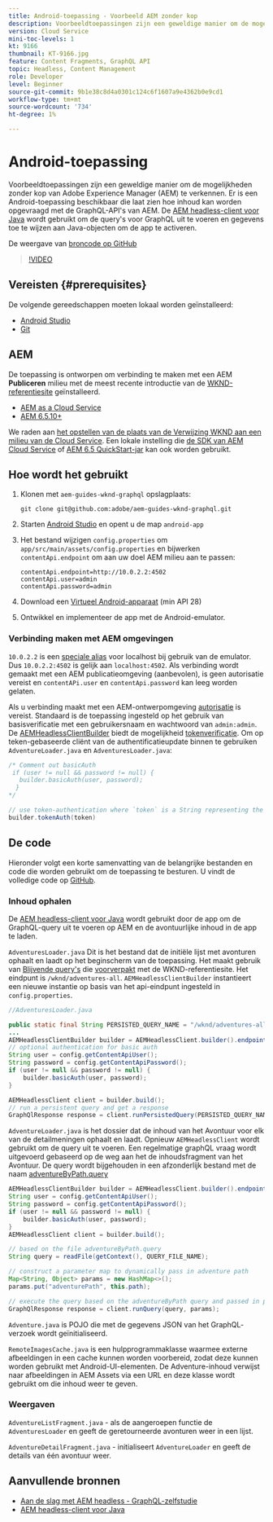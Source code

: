 ```yaml
---
title: Android-toepassing - Voorbeeld AEM zonder kop
description: Voorbeeldtoepassingen zijn een geweldige manier om de mogelijkheden zonder kop van Adobe Experience Manager (AEM) te verkennen. Er is een Android-toepassing beschikbaar die laat zien hoe inhoud kan worden opgevraagd met de GraphQL-API's van AEM. De Apollo Client Android wordt gebruikt om de GraphQL-query's te genereren en gegevens toe te wijzen aan SWIFT-objecten om de app te activeren. SwiftUI wordt gebruikt om een eenvoudige lijst en detailmening van de inhoud terug te geven.
version: Cloud Service
mini-toc-levels: 1
kt: 9166
thumbnail: KT-9166.jpg
feature: Content Fragments, GraphQL API
topic: Headless, Content Management
role: Developer
level: Beginner
source-git-commit: 9b1e38c8d4a0301c124c6f1607a9e4362b0e9cd1
workflow-type: tm+mt
source-wordcount: '734'
ht-degree: 1%

---
```



# Android-toepassing

Voorbeeldtoepassingen zijn een geweldige manier om de mogelijkheden zonder kop van Adobe Experience Manager (AEM) te verkennen. Er is een Android-toepassing beschikbaar die laat zien hoe inhoud kan worden opgevraagd met de GraphQL-API&#39;s van AEM. De [AEM headless-client voor Java](https://github.com/adobe/aem-headless-client-java) wordt gebruikt om de query&#39;s voor GraphQL uit te voeren en gegevens toe te wijzen aan Java-objecten om de app te activeren.

De weergave van [broncode op GitHub](https://github.com/adobe/aem-guides-wknd-graphql/tree/main/android-app)

>[!VIDEO](https://video.tv.adobe.com/v/338093/?quality=12&learn=on)

## Vereisten {#prerequisites}

De volgende gereedschappen moeten lokaal worden geïnstalleerd:

* [Android Studio](https://developer.android.com/studio)
* [Git](https://git-scm.com/)

## AEM

De toepassing is ontworpen om verbinding te maken met een AEM **Publiceren** milieu met de meest recente introductie van de [WKND-referentiesite](https://github.com/adobe/aem-guides-wknd/releases/latest) geïnstalleerd.

* [AEM as a Cloud Service](https://experienceleague.adobe.com/docs/experience-manager-cloud-service/overview/introduction.html)
* [AEM 6.5.10+](https://experienceleague.adobe.com/docs/experience-manager-65/release-notes/service-pack/new-features-latest-service-pack.html)

We raden aan [het opstellen van de plaats van de Verwijzing WKND aan een milieu van de Cloud Service](https://experienceleague.adobe.com/docs/experience-manager-cloud-service/implementing/deploying/overview.html#coding-against-the-right-aem-version). Een lokale instelling die [de SDK van AEM Cloud Service](https://experienceleague.adobe.com/docs/experience-manager-learn/cloud-service/local-development-environment-set-up/overview.html) of [AEM 6.5 QuickStart-jar](https://experienceleague.adobe.com/docs/experience-manager-learn/foundation/development/set-up-a-local-aem-development-environment.html?lang=en#install-local-aem-instances) kan ook worden gebruikt.

## Hoe wordt het gebruikt

1. Klonen met `aem-guides-wknd-graphql` opslagplaats:

   ```shell
   git clone git@github.com:adobe/aem-guides-wknd-graphql.git
   ```

1. Starten [Android Studio](https://developer.android.com/studio) en opent u de map `android-app`
1. Het bestand wijzigen `config.properties` om `app/src/main/assets/config.properties` en bijwerken `contentApi.endpoint` om aan uw doel AEM milieu aan te passen:

   ```plain
   contentApi.endpoint=http://10.0.2.2:4502
   contentApi.user=admin
   contentApi.password=admin
   ```

1. Download een [Virtueel Android-apparaat](https://developer.android.com/studio/run/managing-avds) (min API 28)
1. Ontwikkel en implementeer de app met de Android-emulator.


### Verbinding maken met AEM omgevingen

`10.0.2.2` is een [speciale alias](https://developer.android.com/studio/run/emulator-networking) voor localhost bij gebruik van de emulator. Dus `10.0.2.2:4502` is gelijk aan `localhost:4502`. Als verbinding wordt gemaakt met een AEM publicatieomgeving (aanbevolen), is geen autorisatie vereist en `contentAPi.user` en `contentApi.password` kan leeg worden gelaten.

Als u verbinding maakt met een AEM-ontwerpomgeving [autorisatie](https://github.com/adobe/aem-headless-client-java#using-authorization) is vereist. Standaard is de toepassing ingesteld op het gebruik van basisverificatie met een gebruikersnaam en wachtwoord van `admin:admin`. De [AEMHeadlessClientBuilder](https://github.com/adobe/aem-headless-client-java/blob/main/client/src/main/java/com/adobe/aem/graphql/client/AEMHeadlessClientBuilder.java) biedt de mogelijkheid [tokenverificatie](https://experienceleague.adobe.com/docs/experience-manager-learn/getting-started-with-aem-headless/authentication/overview.html). Om op teken-gebaseerde cliënt van de authentificatieupdate binnen te gebruiken `AdventureLoader.java` en `AdventuresLoader.java`:

```java
/* Comment out basicAuth
 if (user != null && password != null) {
   builder.basicAuth(user, password);
  }
*/

// use token-authentication where `token` is a String representing the token
builder.tokenAuth(token)
```

## De code

Hieronder volgt een korte samenvatting van de belangrijke bestanden en code die worden gebruikt om de toepassing te besturen. U vindt de volledige code op [GitHub](https://github.com/adobe/aem-guides-wknd-graphql/tree/main/android-app).

### Inhoud ophalen

De [AEM headless-client voor Java](https://github.com/adobe/aem-headless-client-java) wordt gebruikt door de app om de GraphQL-query uit te voeren op AEM en de avontuurlijke inhoud in de app te laden.

`AdventuresLoader.java` Dit is het bestand dat de initiële lijst met avonturen ophaalt en laadt op het beginscherm van de toepassing. Het maakt gebruik van [Blijvende query&#39;s](https://experienceleague.adobe.com/docs/experience-manager-learn/getting-started-with-aem-headless/graphql/video-series/graphql-persisted-queries.html) die [voorverpakt](https://github.com/adobe/aem-guides-wknd/tree/master/ui.content/src/main/content/jcr_root/conf/wknd/settings/graphql/persistentQueries/adventures-all/_jcr_content) met de WKND-referentiesite. Het eindpunt is `/wknd/adventures-all`. `AEMHeadlessClientBuilder` instantieert een nieuwe instantie op basis van het api-eindpunt ingesteld in `config.properties`.

```java
//AdventuresLoader.java

public static final String PERSISTED_QUERY_NAME = "/wknd/adventures-all";
...
AEMHeadlessClientBuilder builder = AEMHeadlessClient.builder().endpoint(config.getContentApiEndpoint());
// optional authentication for basic auth
String user = config.getContentApiUser();
String password = config.getContentApiPassword();
if (user != null && password != null) {
    builder.basicAuth(user, password);
}

AEMHeadlessClient client = builder.build();
// run a persistent query and get a response
GraphQlResponse response = client.runPersistedQuery(PERSISTED_QUERY_NAME);
```

`AdventureLoader.java` is het dossier dat de inhoud van het Avontuur voor elk van de detailmeningen ophaalt en laadt. Opnieuw `AEMHeadlessClient` wordt gebruikt om de query uit te voeren. Een regelmatige graphQL vraag wordt uitgevoerd gebaseerd op de weg aan het de inhoudsfragment van het Avontuur. De query wordt bijgehouden in een afzonderlijk bestand met de naam [adventureByPath.query](https://github.com/adobe/aem-guides-wknd-graphql/blob/main/android-app/app/src/main/assets/adventureByPath.query)

```java
AEMHeadlessClientBuilder builder = AEMHeadlessClient.builder().endpoint(config.getContentApiEndpoint());
String user = config.getContentApiUser();
String password = config.getContentApiPassword();
if (user != null && password != null) {
    builder.basicAuth(user, password);
}
AEMHeadlessClient client = builder.build();

// based on the file adventureByPath.query
String query = readFile(getContext(), QUERY_FILE_NAME);

// construct a parameter map to dynamically pass in adventure path
Map<String, Object> params = new HashMap<>();
params.put("adventurePath", this.path);

// execute the query based on the adventureByPath query and passed in parameters
GraphQlResponse response = client.runQuery(query, params);
```

`Adventure.java` is POJO die met de gegevens JSON van het GraphQL- verzoek wordt geïnitialiseerd.

`RemoteImagesCache.java` is een hulpprogrammaklasse waarmee externe afbeeldingen in een cache kunnen worden voorbereid, zodat deze kunnen worden gebruikt met Android-UI-elementen. De Adventure-inhoud verwijst naar afbeeldingen in AEM Assets via een URL en deze klasse wordt gebruikt om die inhoud weer te geven.

### Weergaven

`AdventureListFragment.java` - als de aangeroepen functie de `AdventuresLoader` en geeft de geretourneerde avonturen weer in een lijst.

`AdventureDetailFragment.java` - initialiseert `AdventureLoader` en geeft de details van één avontuur weer.

## Aanvullende bronnen

* [Aan de slag met AEM headless - GraphQL-zelfstudie](https://experienceleague.adobe.com/docs/experience-manager-learn/getting-started-with-aem-headless/graphql/multi-step/overview.html)
* [AEM headless-client voor Java](https://github.com/adobe/aem-headless-client-java)

